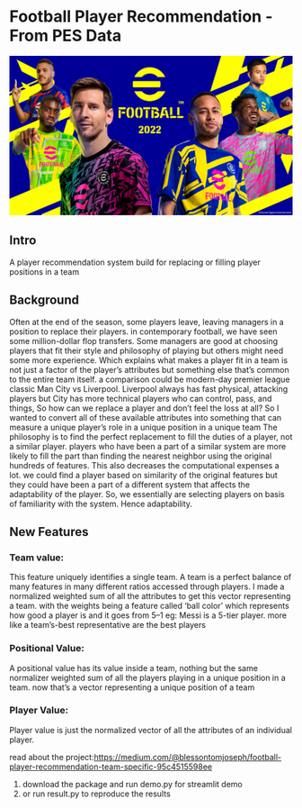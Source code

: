 # Football Player Recommendation - From PES Data

![poster](images/1_sPWX48ryH5zaaf6YjiMSLw.jpeg)

## Intro
A player recommendation system build for replacing or filling player positions in a team

## Background
Often at the end of the season, some players leave, leaving managers in a position to replace their players. in contemporary football, we have seen some million-dollar flop transfers. Some managers are good at choosing players that fit their style and philosophy of playing but others might need some more experience. Which explains what makes a player fit in a team is not just a factor of the player’s attributes but something else that’s common to the entire team itself. a comparison could be modern-day premier league classic Man City vs Liverpool. Liverpool always has fast physical, attacking players but City has more technical players who can control, pass, and things, So how can we replace a player and don’t feel the loss at all? So I wanted to convert all of these available attributes into something that can measure a unique player’s role in a unique position in a unique team
The philosophy is to find the perfect replacement to fill the duties of a player, not a similar player. players who have been a part of a similar system are more likely to fill the part than finding the nearest neighbor using the original hundreds of features. This also decreases the computational expenses a lot. we could find a player based on similarity of the original features but they could have been a part of a different system that affects the adaptability of the player. So, we essentially are selecting players on basis of familiarity with the system. Hence adaptability.

## New Features
### Team value: 
This feature uniquely identifies a single team. A team is a perfect balance of many features in many different ratios accessed through players. I made a normalized weighted sum of all the attributes to get this vector representing a team. with the weights being a feature called ‘ball color’ which represents how good a player is and it goes from 5–1 eg: Messi is a 5-tier player. more like a team’s-best representative are the best players
### Positional Value:
A positional value has its value inside a team, nothing but the same normalizer weighted sum of all the players playing in a unique position in a team. now that’s a vector representing a unique position of a team
### Player Value:
Player value is just the normalized vector of all the attributes of an individual player.




read about the project:https://medium.com/@blessontomjoseph/football-player-recommendation-team-specific-95c4515598ee

1. download the package and run demo.py for streamlit demo
2. or run result.py to reproduce the results
